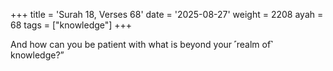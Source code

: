 +++
title = 'Surah 18, Verses 68'
date = '2025-08-27'
weight = 2208
ayah = 68
tags = ["knowledge"]
+++

And how can you be patient with what is beyond your ˹realm of˺ knowledge?”